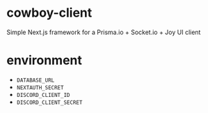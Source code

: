 # cowboy-client

Simple Next.js framework for a Prisma.io + Socket.io + Joy UI client

# environment

- `DATABASE_URL`
- `NEXTAUTH_SECRET`
- `DISCORD_CLIENT_ID`
- `DISCORD_CLIENT_SECRET`
